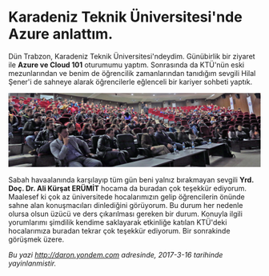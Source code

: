 # Karadeniz Teknik Üniversitesi'nde Azure anlattım. 

Dün Trabzon, Karadeniz Teknik Üniversitesi'ndeydim. Günübirlik bir ziyaret ile **Azure ve Cloud 101** oturumumu yaptım. Sonrasında da KTÜ'nün eski mezunlarından ve benim de öğrencilik zamanlarından tanıdığım sevgili Hilal Şener'i de sahneye alarak öğrencilerle eğlenceli bir kariyer sohbeti yaptık.

![Trabzon, Karadeniz Teknik Üniversitesi ziyaretim.](media/Karadeniz_Teknik_Universitesinde_Azure_anlattim/trabzon.jpg)

Sabah havaalanında karşılayıp tüm gün beni yalnız bırakmayan sevgili **Yrd. Doç. Dr. Ali Kürşat ERÜMİT** hocama da buradan çok teşekkür ediyorum. Maalesef ki çok az üniversitede hocalarımızın gelip öğrencilerin önünde sahne alan konuşmacıları dinlediğini görüyorum. Bu durum her nedenle olursa olsun üzücü ve ders çıkarılması gereken bir durum. Konuyla ilgili yorumlarımı şimdilik kendime saklayarak etkinliğe katılan KTÜ'deki hocalarımıza buradan tekrar çok teşekkür ediyorum. Bir sonrakinde görüşmek üzere.


*Bu yazi http://daron.yondem.com adresinde, 2017-3-16 tarihinde yayinlanmistir.*